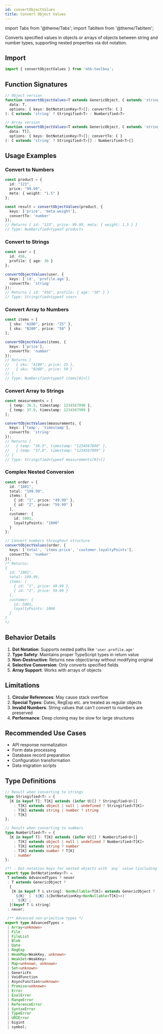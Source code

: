 ```yaml
---
id: convertObjectValues
title: Convert Object Values
---
```


import Tabs from '@theme/Tabs';
import TabItem from '@theme/TabItem';

Converts specified values in objects or arrays of objects between string and number types, supporting nested properties via dot notation.

## Import

```typescript
import { convertObjectValues } from 'nhb-toolbox';
```

## Function Signatures

```typescript
// Object version
function convertObjectValues<T extends GenericObject, C extends 'string' | 'number'>(
  data: T,
  options: { keys: DotNotationKey<T>[]; convertTo: C }
): C extends 'string' ? Stringified<T> : Numberified<T>

// Array version
function convertObjectValues<T extends GenericObject, C extends 'string' | 'number'>(
  data: T[],
  options: { keys: DotNotationKey<T>[]; convertTo: C }
): C extends 'string' ? Stringified<T>[] : Numberified<T>[]
```

## Usage Examples

<Tabs>
<TabItem value="object" label="Object Conversion" default>

### Convert to Numbers

```typescript
const product = {
  id: "123",
  price: "99.99",
  meta: { weight: "1.5" }
};

const result = convertObjectValues(product, {
  keys: ['price', 'meta.weight'],
  convertTo: 'number'
});
// Returns { id: "123", price: 99.99, meta: { weight: 1.5 } }
// Type: Numberified<typeof product>
```

### Convert to Strings

```typescript
const user = {
  id: 456,
  profile: { age: 30 }
};

convertObjectValues(user, {
  keys: ['id', 'profile.age'],
  convertTo: 'string'
});
// Returns { id: "456", profile: { age: "30" } }
// Type: Stringified<typeof user>
```

</TabItem>
<TabItem value="array" label="Array Conversion">

### Convert Array to Numbers

```typescript
const items = [
  { sku: "A100", price: "25" },
  { sku: "B200", price: "50" }
];

convertObjectValues(items, {
  keys: ['price'],
  convertTo: 'number'
});
// Returns [
//   { sku: "A100", price: 25 },
//   { sku: "B200", price: 50 }
// ]
// Type: Numberified<typeof items[0]>[]
```

### Convert Array to Strings

```typescript
const measurements = [
  { temp: 36.5, timestamp: 1234567890 },
  { temp: 37.0, timestamp: 1234567999 }
];

convertObjectValues(measurements, {
  keys: ['temp', 'timestamp'],
  convertTo: 'string'
});
// Returns [
//   { temp: "36.5", timestamp: "1234567890" },
//   { temp: "37.0", timestamp: "1234567999" }
// ]
// Type: Stringified<typeof measurements[0]>[]
```

</TabItem>
<TabItem value="nested" label="Nested Objects">

### Complex Nested Conversion

```typescript
const order = {
  id: "1001",
  total: "199.99",
  items: [
    { id: "1", price: "49.99" },
    { id: "2", price: "59.99" }
  ],
  customer: {
    id: 5001,
    loyaltyPoints: "1000"
  }
};

// Convert numbers throughout structure
convertObjectValues(order, {
  keys: ['total', 'items.price', 'customer.loyaltyPoints'],
  convertTo: 'number'
});
/* Returns:
{
  id: "1001",
  total: 199.99,
  items: [
    { id: "1", price: 49.99 },
    { id: "2", price: 59.99 }
  ],
  customer: {
    id: 5001,
    loyaltyPoints: 1000
  }
}
*/
```

</TabItem>
</Tabs>

## Behavior Details

1. **Dot Notation**: Supports nested paths like `'user.profile.age'`
2. **Type Safety**: Maintains proper TypeScript types in return value
3. **Non-Destructive**: Returns new object/array without modifying original
4. **Selective Conversion**: Only converts specified fields
5. **Array Support**: Works with arrays of objects

## Limitations

1. **Circular References**: May cause stack overflow
2. **Special Types**: Dates, RegExp etc. are treated as regular objects
3. **Invalid Numbers**: String values that can't convert to numbers are preserved
4. **Performance**: Deep cloning may be slow for large structures

## Recommended Use Cases

- API response normalization
- Form data processing
- Database record preparation
- Configuration transformation
- Data migration scripts

## Type Definitions

```typescript
// Result when converting to strings
type Stringified<T> = {
  [K in keyof T]: T[K] extends (infer U)[] ? Stringified<U>[]
    : T[K] extends object | null | undefined ? Stringified<T[K]>
    : T[K] extends string | number ? string
    : T[K]
};

// Result when converting to numbers
type Numberified<T> = {
  [K in keyof T]: T[K] extends (infer U)[] ? Numberified<U>[]
    : T[K] extends object | null | undefined ? Numberified<T[K]>
    : T[K] extends string ? number
    : T[K] extends number ? T[K]
    : number
};

/** - Dot-notation keys for nested objects with `any` value (including optional properties, excluding advanced non-primitive types) */
export type DotNotationKey<T> =
 T extends AdvancedTypes ? never
 : T extends GenericObject ?
  {
   [K in keyof T & string]: NonNullable<T[K]> extends GenericObject ?
    `${K}` | `${K}.${DotNotationKey<NonNullable<T[K]>>}`
   : `${K}`;
  }[keyof T & string]
 : never;

 /** Advanced non-primitive types */
export type AdvancedTypes =
 | Array<unknown>
 | File
 | FileList
 | Blob
 | Date
 | RegExp
 | WeakMap<WeakKey, unknown>
 | WeakSet<WeakKey>
 | Map<unknown, unknown>
 | Set<unknown>
 | GenericFn
 | VoidFunction
 | AsyncFunction<unknown>
 | Promise<unknown>
 | Error
 | EvalError
 | RangeError
 | ReferenceError
 | SyntaxError
 | TypeError
 | URIError
 | bigint
 | symbol;
```
